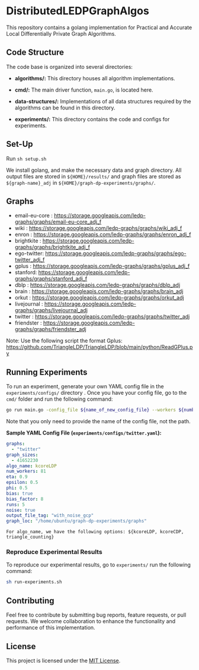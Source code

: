 # DistributedLEDPGraphAlgos

This repository contains a golang implementation for Practical and Accurate Local Differentially Private Graph Algorithms.

## Code Structure

The code base is organized into several directories:

- **algorithms/:** This directory houses all algorithm implementations.

- **cmd/:** The main driver function, `main.go`, is located here.

- **data-structures/:** Implementations of all data structures required by the algorithms can be found in this directory.

- **experiments/:** This directory contains the code and configs for experiments.

## Set-Up

Run `sh setup.sh`

We install golang, and make the necessary data and graph directory. All output files are stored in `${HOME}/results/` and graph files are stored as `${graph-name}_adj` in `${HOME}/graph-dp-experiments/graphs/`.

## Graphs
- email-eu-core : https://storage.googleapis.com/ledp-graphs/graphs/email-eu-core_adj_f
- wiki : https://storage.googleapis.com/ledp-graphs/graphs/wiki_adj_f
- enron : https://storage.googleapis.com/ledp-graphs/graphs/enron_adj_f
- brightkite : https://storage.googleapis.com/ledp-graphs/graphs/brightkite_adj_f
- ego-twitter: https://storage.googleapis.com/ledp-graphs/graphs/ego-twitter_adj_f
- gplus : https://storage.googleapis.com/ledp-graphs/graphs/gplus_adj_f
- stanford: https://storage.googleapis.com/ledp-graphs/graphs/stanford_adj_f
- dblp : https://storage.googleapis.com/ledp-graphs/graphs/dblp_adj
- brain : https://storage.googleapis.com/ledp-graphs/graphs/brain_adj
- orkut : https://storage.googleapis.com/ledp-graphs/graphs/orkut_adj
- livejournal : https://storage.googleapis.com/ledp-graphs/graphs/livejournal_adj
- twitter : https://storage.googleapis.com/ledp-graphs/graphs/twitter_adj
- friendster : https://storage.googleapis.com/ledp-graphs/graphs/friendster_adj

Note: Use the following script the format Gplus: https://github.com/TriangleLDP/TriangleLDP/blob/main/python/ReadGPlus.py

## Running Experiments

To run an experiment, generate your own YAML config file in the `experiments/configs/` directory . Once you have your config file, go to the `cmd/` folder and run the following command:

```bash
go run main.go -config_file ${name_of_new_config_file} --workers ${number of workers}
```

Note that you only need to provide the name of the config file, not the path.


**Sample YAML Config File (`experiments/configs/twitter.yaml`):**

```yaml
graphs:
  - "twitter"
graph_sizes:
  - 41652230
algo_name: kcoreLDP 
num_workers: 81
eta: 0.9
epsilon: 0.5
phi: 0.5
bias: true
bias_factor: 8
runs: 5
noise: true
output_file_tag: "with_noise_gcp"
graph_loc: "/home/ubuntu/graph-dp-experiments/graphs"
```

`For algo_name, we have the following options: ${kcoreLDP, kcoreCDP, triangle_counting}`

### Reproduce Experimental Results

To reproduce our experimental results, go to `experiments/` run the following command:

```bash
sh run-experiments.sh
```

## Contributing

Feel free to contribute by submitting bug reports, feature requests, or pull requests. We welcome collaboration to enhance the functionality and performance of this implementation.

## License

This project is licensed under the [MIT License](LICENSE).
